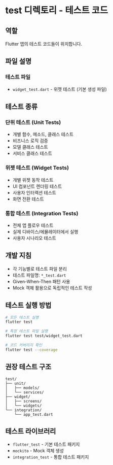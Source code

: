 # test 디렉토리 - 테스트 코드

## 역할
Flutter 앱의 테스트 코드들이 위치합니다.

## 파일 설명

### 테스트 파일
- `widget_test.dart` - 위젯 테스트 (기본 생성 파일)

## 테스트 종류

### 단위 테스트 (Unit Tests)
- 개별 함수, 메소드, 클래스 테스트
- 비즈니스 로직 검증
- 모델 클래스 테스트
- 서비스 클래스 테스트

### 위젯 테스트 (Widget Tests)
- 개별 위젯 동작 테스트
- UI 컴포넌트 렌더링 테스트
- 사용자 인터랙션 테스트
- 화면 전환 테스트

### 통합 테스트 (Integration Tests)
- 전체 앱 플로우 테스트
- 실제 디바이스/에뮬레이터에서 실행
- 사용자 시나리오 테스트

## 개발 지침
- 각 기능별로 테스트 파일 분리
- 테스트 파일명: `*_test.dart`
- Given-When-Then 패턴 사용
- Mock 객체 활용으로 독립적인 테스트 작성

## 테스트 실행 방법
```bash
# 모든 테스트 실행
flutter test

# 특정 테스트 파일 실행
flutter test test/widget_test.dart

# 코드 커버리지 확인
flutter test --coverage
```

## 권장 테스트 구조
```
test/
├── unit/
│   ├── models/
│   └── services/
├── widget/
│   ├── screens/
│   └── widgets/
└── integration/
    └── app_test.dart
```

## 테스트 라이브러리
- `flutter_test` - 기본 테스트 패키지
- `mockito` - Mock 객체 생성
- `integration_test` - 통합 테스트 패키지 